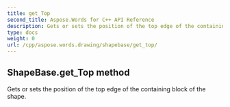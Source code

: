 ```yaml
---
title: get_Top
second_title: Aspose.Words for C++ API Reference
description: Gets or sets the position of the top edge of the containing block of the shape. 
type: docs
weight: 0
url: /cpp/aspose.words.drawing/shapebase/get_top/
---
```

## ShapeBase.get_Top method


Gets or sets the position of the top edge of the containing block of the shape.


